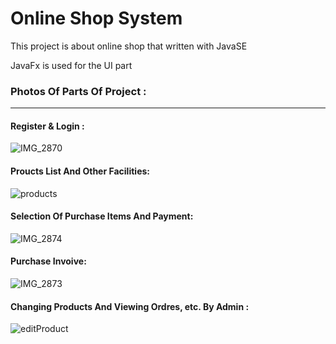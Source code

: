 # Online Shop System

This project is about online shop that written with JavaSE

JavaFx is used for the UI part

### Photos Of Parts Of Project :
___

#### Register & Login :

![IMG_2870](https://github.com/phrnosh/OnlineShopSystem/assets/143796793/0e51dbe9-b149-4608-b6f9-d184a578a5be)

#### Proucts List And Other Facilities:

![products](https://github.com/phrnosh/OnlineShopSystem/assets/143796793/63719231-825a-42f0-a2f3-e855f008fc03)

#### Selection Of Purchase Items And Payment:

![IMG_2874](https://github.com/phrnosh/OnlineShopSystem/assets/143796793/7c9352eb-98cb-4875-833f-7add75273802)

#### Purchase Invoive:

![IMG_2873](https://github.com/phrnosh/OnlineShopSystem/assets/143796793/65ff7a31-f638-4484-aad8-800224734ab8)

#### Changing Products And Viewing Ordres, etc. By Admin :

![editProduct](https://github.com/phrnosh/OnlineShopSystem/assets/143796793/d8681522-136e-47c7-81c0-ae5c0941e36d)
